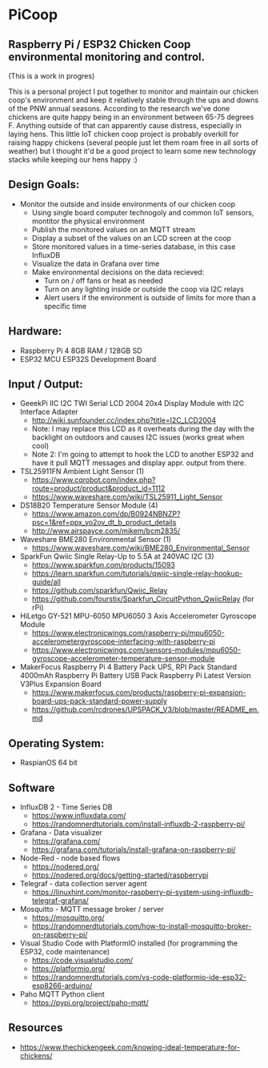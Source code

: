 # PiCoop
## Raspberry Pi / ESP32 Chicken Coop environmental monitoring and control.

(This is a work in progres)

This is a personal project I put together to monitor and maintain our chicken coop's environment and keep it relatively stable
through the ups and downs of the PNW annual seasons. According to the research we've done chickens are quite happy being in an
environment between 65-75 degrees F. Anything outside of that can apparently cause distress, especially in laying hens. This 
little IoT chicken coop project is probably overkill for raising happy chickens (several people just let them roam free in all
sorts of weather) but I thought it'd be a good project to learn some new technology stacks while keeping our hens happy :)

## Design Goals:
- Monitor the outside and inside environments of our chicken coop
  - Using single board computer technogoly and common IoT sensors, montitor the physical environment
  - Publish the monitored values on an MQTT stream
  - Display a subset of the values on an LCD screen at the coop
  - Store monitored values in a time-series database, in this case InfluxDB
  - Visualize the data in Grafana over time
  - Make environmental decisions on the data recieved:
    - Turn on / off fans or heat as needed
    - Turn on any lighting inside or outside the coop via I2C relays
    - Alert users if the environment is outside of limits for more than a specific time

## Hardware:
- Raspberry Pi 4 8GB RAM / 128GB SD
- ESP32 MCU ESP32S Development Board

## Input / Output:
- GeeekPi IIC I2C TWI Serial LCD 2004 20x4 Display Module with I2C Interface Adapter
  - http://wiki.sunfounder.cc/index.php?title=I2C_LCD2004
  - Note: I may replace this LCD as it overheats during the day with the backlight on outdoors and causes I2C issues (works great when cool)
  - Note 2: I'm going to attempt to hook the LCD to another ESP32 and have it pull MQTT messages and display appr. output from there.
- TSL25911FN Ambient Light Sensor (1)
  - https://www.cqrobot.com/index.php?route=product/product&product_id=1112
  - https://www.waveshare.com/wiki/TSL25911_Light_Sensor
- DS18B20 Temperature Sensor Module (4)
  - https://www.amazon.com/dp/B0924NBNZP?psc=1&ref=ppx_yo2ov_dt_b_product_details
  - http://www.airspayce.com/mikem/bcm2835/
- Waveshare BME280 Environmental Sensor (1)
  - https://www.waveshare.com/wiki/BME280_Environmental_Sensor
- SparkFun Qwiic Single Relay-Up to 5.5A at 240VAC I2C (3)
  - https://www.sparkfun.com/products/15093
  - https://learn.sparkfun.com/tutorials/qwiic-single-relay-hookup-guide/all
  - https://github.com/sparkfun/Qwiic_Relay
  - https://github.com/fourstix/Sparkfun_CircuitPython_QwiicRelay (for rPi)
- HiLetgo GY-521 MPU-6050 MPU6050 3 Axis Accelerometer Gyroscope Module
  - https://www.electronicwings.com/raspberry-pi/mpu6050-accelerometergyroscope-interfacing-with-raspberry-pi
  - https://www.electronicwings.com/sensors-modules/mpu6050-gyroscope-accelerometer-temperature-sensor-module
- MakerFocus Raspberry Pi 4 Battery Pack UPS, RPI Pack Standard 4000mAh Raspberry Pi Battery USB Pack Raspberry Pi Latest Version V3Plus Expansion Board
  - https://www.makerfocus.com/products/raspberry-pi-expansion-board-ups-pack-standard-power-supply
  - https://github.com/rcdrones/UPSPACK_V3/blob/master/README_en.md

## Operating System:
- RaspianOS 64 bit

## Software
- InfluxDB 2 - Time Series DB
  - https://www.influxdata.com/
  - https://randomnerdtutorials.com/install-influxdb-2-raspberry-pi/
- Grafana - Data visualizer
  - https://grafana.com/
  - https://grafana.com/tutorials/install-grafana-on-raspberry-pi/
- Node-Red - node based flows
  - https://nodered.org/
  - https://nodered.org/docs/getting-started/raspberrypi
- Telegraf - data collection server agent
  - https://linuxhint.com/monitor-raspberry-pi-system-using-influxdb-telegraf-grafana/
- Mosquitto - MQTT message broker / server
  - https://mosquitto.org/
  - https://randomnerdtutorials.com/how-to-install-mosquitto-broker-on-raspberry-pi/
- Visual Studio Code with PlatformIO installed (for programming the ESP32, code maintenance)
  - https://code.visualstudio.com/
  - https://platformio.org/
  - https://randomnerdtutorials.com/vs-code-platformio-ide-esp32-esp8266-arduino/
- Paho MQTT Python client
  - https://pypi.org/project/paho-mqtt/

## Resources
- https://www.thechickengeek.com/knowing-ideal-temperature-for-chickens/